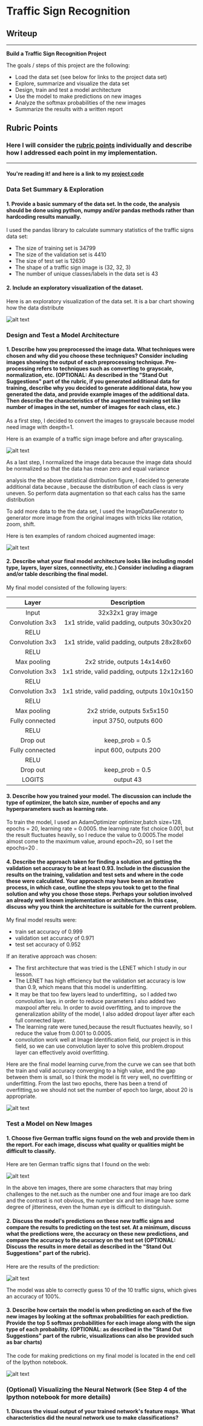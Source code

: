 # **Traffic Sign Recognition** 

## Writeup

---

**Build a Traffic Sign Recognition Project**

The goals / steps of this project are the following:
* Load the data set (see below for links to the project data set)
* Explore, summarize and visualize the data set
* Design, train and test a model architecture
* Use the model to make predictions on new images
* Analyze the softmax probabilities of the new images
* Summarize the results with a written report


[//]: # (Image References)

[image1]: ./writeup_image/Sample_distribution_within_different_data_sets.png "Visualization"
[image2]: ./writeup_image/gray.png "Grayscaling"
[image3]: ./writeup_image/augmented_image.png "augmented_image"
[image4]: ./writeup_image/learning_curve.png "learning_curve"
[image5]: ./writeup_image/test_image.png "test_image"
[image6]: ./writeup_image/test_image_result.png "test_image_result"
[image7]: ./writeup_image/top5_prob.png "top5_prob"

## Rubric Points
### Here I will consider the [rubric points](https://review.udacity.com/#!/rubrics/481/view) individually and describe how I addressed each point in my implementation.  

---

#### You're reading it! and here is a link to my [project code](https://view5f1639b6.udacity-student-workspaces.com/notebooks/CarND-Traffic-Sign-Classifier-Project/Traffic_Sign_Classifier_a%20.ipynb)


### Data Set Summary & Exploration

#### 1. Provide a basic summary of the data set. In the code, the analysis should be done using python, numpy and/or pandas methods rather than hardcoding results manually.

I used the pandas library to calculate summary statistics of the traffic
signs data set:

* The size of training set is 34799
* The size of the validation set is 4410
* The size of test set is 12630
* The shape of a traffic sign image is (32, 32, 3)
* The number of unique classes/labels in the data set is 43

#### 2. Include an exploratory visualization of the dataset.

Here is an exploratory visualization of the data set. It is a bar chart showing how the data distribute 

![alt text][image1]

### Design and Test a Model Architecture

#### 1. Describe how you preprocessed the image data. What techniques were chosen and why did you choose these techniques? Consider including images showing the output of each preprocessing technique. Pre-processing refers to techniques such as converting to grayscale, normalization, etc. (OPTIONAL: As described in the "Stand Out Suggestions" part of the rubric, if you generated additional data for training, describe why you decided to generate additional data, how you generated the data, and provide example images of the additional data. Then describe the characteristics of the augmented training set like number of images in the set, number of images for each class, etc.)

As a first step, I decided to convert the images to grayscale because model need image with deepth=1.

Here is an example of a traffic sign image before and after grayscaling.

![alt text][image2]

As a last step, I normalized the image data because the image data should be normalized so that the data has mean zero and equal variance

analysis the the above statistical distribution figure, I decided to generate additional data because , because the distribution of each class is very uneven. So perform data augmentation so that each calss has the same distribution

To add more data to the the data set, I used the ImageDataGenerator to generator more image from the original images with tricks like rotation, zoom, shift.

Here is ten examples of random choiced augmented image:

![alt text][image3]


#### 2. Describe what your final model architecture looks like including model type, layers, layer sizes, connectivity, etc.) Consider including a diagram and/or table describing the final model.

My final model consisted of the following layers:

| Layer         		|     Description	        					| 
|:---------------------:|:---------------------------------------------:| 
| Input         		| 32x32x1 gray image   							| 
| Convolution 3x3     	| 1x1 stride, valid padding, outputs 30x30x20 	|
| RELU					|												|
| Convolution 3x3     	| 1x1 stride, valid padding, outputs 28x28x60 	|
| RELU					|												|
| Max pooling	      	| 2x2 stride,  outputs 14x14x60 				|
| Convolution 3x3	    | 1x1 stride, valid padding, outputs 12x12x160	|
| RELU					|												|
| Convolution 3x3     	| 1x1 stride, valid padding, outputs 10x10x150 	|
| RELU					|												|
| Max pooling	      	| 2x2 stride,  outputs 5x5x150 				    |
| Fully connected		| input 3750, outputs 600                    	|
| RELU					|												|
| Drop out				|keep_prob = 0.5								|
| Fully connected		| input 600, outputs 200                    	|
| RELU					|												|
| Drop out				|keep_prob = 0.5								|
| LOGITS				| output 43    									|
 


#### 3. Describe how you trained your model. The discussion can include the type of optimizer, the batch size, number of epochs and any hyperparameters such as learning rate.

To train the model, I used an AdamOptimizer optimizer,batch size=128, epochs = 20, learning rate = 0.0005.
the learning rate fist choice 0.001, but the result fluctuates heavily, so I reduce the value to 0.0005.The model almost come to the maximum value, around epoch=20, so I set the epochs=20 .

#### 4. Describe the approach taken for finding a solution and getting the validation set accuracy to be at least 0.93. Include in the discussion the results on the training, validation and test sets and where in the code these were calculated. Your approach may have been an iterative process, in which case, outline the steps you took to get to the final solution and why you chose those steps. Perhaps your solution involved an already well known implementation or architecture. In this case, discuss why you think the architecture is suitable for the current problem.

My final model results were:
* train set accuracy of 0.999 
* validation set accuracy of 0.971 
* test set accuracy of 0.952

If an iterative approach was chosen:
* The first architecture that was tried is the LENET which I study in our lesson.
* The LENET has high efficiency but the validation set accuracy is low than 0.9, which means that this model is underfitting.
* It may be that too few layers lead to underfitting，so I added two convolution lays. in order to reduce parameters I also added two maxpool after relu.
In order to avoid overfitting, and to improve the generalization ability of the model, I also added dropout layer after each full connected layer.
* The learning rate were tuned,because the result fluctuates heavily, so I reduce the value from 0.001 to 0.0005.
* convolution work well at Image Identification field, our project is in this field, so we can use convolution layer to solve this problem.dropout layer can effectively avoid overfitting.

Here are the final model learning curve,from the curve we can see that both the train and valid accuracy converging to a high value, and the gap between them is small, so I think the model is fit very well, no overfitting or underfitting. From the last two epochs, there has been a trend of overfitting,so we should not set the number of epoch too large, about 20 is appropriate.

![alt text][image4]

### Test a Model on New Images

#### 1. Choose five German traffic signs found on the web and provide them in the report. For each image, discuss what quality or qualities might be difficult to classify.

Here are ten German traffic signs that I found on the web:

![alt text][image5]

In the above ten images, there are some characters that may bring challenges to the net.such as the number one and four image are too dark and the contrast is not obvious, the number six and ten image have some degree of jitteriness, even the human eye is difficult to distinguish.

#### 2. Discuss the model's predictions on these new traffic signs and compare the results to predicting on the test set. At a minimum, discuss what the predictions were, the accuracy on these new predictions, and compare the accuracy to the accuracy on the test set (OPTIONAL: Discuss the results in more detail as described in the "Stand Out Suggestions" part of the rubric).

Here are the results of the prediction:

![alt text][image6]

The model was able to correctly guess 10 of the 10 traffic signs, which gives an accuracy of 100%.

#### 3. Describe how certain the model is when predicting on each of the five new images by looking at the softmax probabilities for each prediction. Provide the top 5 softmax probabilities for each image along with the sign type of each probability. (OPTIONAL: as described in the "Stand Out Suggestions" part of the rubric, visualizations can also be provided such as bar charts)

The code for making predictions on my final model is located in the end cell of the Ipython notebook.

![alt text][image7]

### (Optional) Visualizing the Neural Network (See Step 4 of the Ipython notebook for more details)
#### 1. Discuss the visual output of your trained network's feature maps. What characteristics did the neural network use to make classifications?


